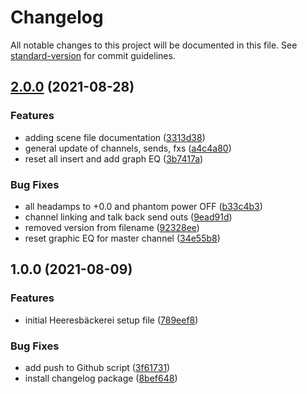 # Changelog

All notable changes to this project will be documented in this file. See [standard-version](https://github.com/conventional-changelog/standard-version) for commit guidelines.

## [2.0.0](https://github.com/mosaikberlinsound/m32-scenes-and-presets/compare/v1.0.0...v2.0.0) (2021-08-28)


### Features

* adding scene file documentation ([3313d38](https://github.com/mosaikberlinsound/m32-scenes-and-presets/commit/3313d38834b2a2adfdba0d520d4cdbefa46519e5))
* general update of channels, sends, fxs ([a4c4a80](https://github.com/mosaikberlinsound/m32-scenes-and-presets/commit/a4c4a80441b35d5f84c70ba53c972a0570446d9b))
* reset all insert and add graph EQ ([3b7417a](https://github.com/mosaikberlinsound/m32-scenes-and-presets/commit/3b7417a6c7933c471e54b7aaaba59c2554a52cf9))


### Bug Fixes

* all headamps to +0.0 and phantom power OFF ([b33c4b3](https://github.com/mosaikberlinsound/m32-scenes-and-presets/commit/b33c4b3c23e28d2157a61ba532fae644151fdf3a))
* channel linking and talk back send outs ([9ead91d](https://github.com/mosaikberlinsound/m32-scenes-and-presets/commit/9ead91db8f514078a885964966c860d42b884fb8))
* removed version from filename ([92328ee](https://github.com/mosaikberlinsound/m32-scenes-and-presets/commit/92328ee96f031c3e3951958cfb745f4ddee777a5))
* reset graphic EQ for master channel ([34e55b8](https://github.com/mosaikberlinsound/m32-scenes-and-presets/commit/34e55b805b1758483ac22cc9a7959bba92dc4af3))

## 1.0.0 (2021-08-09)


### Features

* initial Heeresbäckerei setup file ([789eef8](https://github.com/mosaikberlinsound/m32-scenes-and-presets/commit/789eef86b9b35734b841d228e624d7f42cba0b30))


### Bug Fixes

* add push to Github script ([3f61731](https://github.com/mosaikberlinsound/m32-scenes-and-presets/commit/3f61731f3f03012f92226ce7849cc8ae1d178eea))
* install changelog package ([8bef648](https://github.com/mosaikberlinsound/m32-scenes-and-presets/commit/8bef648bb631ae9c15051c9e119be8d9451aa829))
